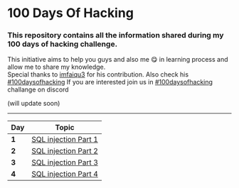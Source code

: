# 100 Days Of Hacking

### This repository contains all the information shared during my 100 days of hacking challenge.                                                               
This initiative aims to help you guys and also me 😋 in learning process and allow me to share my knowledge.     
Special thanks to [imfaiqu3](https://twitter.com/imfaiqu3) for his contribution. Also check his [#100daysofhacking](https://github.com/faiqu3/100DaysOfHacking)
If you are interested join us in [#100daysofhacking](https://discord.gg/e2ESzTYgg4) challange on discord

(will update soon)

___
Day | Topic
--- | ---
**1** |  [SQL injection Part 1](/days/day1.md)
**2** |  [SQL injection Part 2](/days/day2.md)
**3** |  [SQL injection Part 3](/days/day3.md)
**4** |  [SQL injection Part 4](/days/day4.md)


